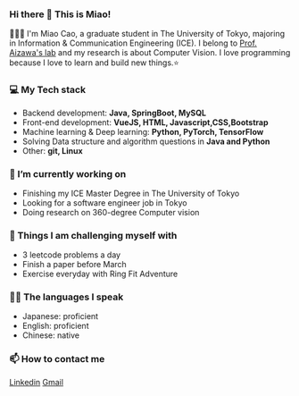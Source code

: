 ### Hi there 👋 This is Miao!

👩🏻‍💻 I'm Miao Cao, a graduate student in The University of Tokyo, majoring in Information & Communication Engineering (ICE). I belong to [Prof. Aizawa's lab](http://www.hal.t.u-tokyo.ac.jp/lab/en/index_1.xhtml) and my research is about Computer Vision.
I love programming because I love to learn and build new things.⭐️

### 💻 My Tech stack
* Backend development: **Java, SpringBoot, MySQL**
* Front-end development: **VueJS, HTML, Javascript,CSS,Bootstrap**
* Machine learning & Deep learning: **Python, PyTorch, TensorFlow**
* Solving Data structure and algorithm questions in **Java and Python**
* Other: **git, Linux**

### 🌱 I’m currently working on
* Finishing my ICE Master Degree in The University of Tokyo
* Looking for a software engineer job in Tokyo
* Doing research on 360-degree Computer vision

### 🔭 Things I am challenging myself with
* 3 leetcode problems a day
* Finish a paper before March
* Exercise everyday with Ring Fit Adventure

### 🙆‍♀️ The languages I speak
* Japanese: proficient
* English: proficient
* Chinese: native

### 📫 How to contact me
[Linkedin](https://www.linkedin.com/in/caomiaotokyo/) [Gmail](mailto:cao@hal.t.u-tokyo.ac.jp)

<!--
**miaosakurai/miaosakurai** is a ✨ _special_ ✨ repository because its `README.md` (this file) appears on your GitHub profile.

Here are some ideas to get you started:

- 🔭 I’m currently working on ...
- 🌱 I’m currently learning ...
- 👯 I’m looking to collaborate on ...
- 🤔 I’m looking for help with ...
- 💬 Ask me about ...
- 📫 How to reach me: ...
- 😄 Pronouns: ...
- ⚡ Fun fact: ...
-->
